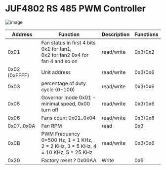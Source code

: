 # JUF4802 RS 485 PWM Controller

![image](https://github.com/AlexMKX/modbus/assets/25821291/2e6b856d-71ac-47a4-b2e5-afd3b6eab85e)

| Address       | Function                                                                           | Description | Functions |
|---------------|------------------------------------------------------------------------------------|-------------|-----------|
| 0x01          | Fan status in first 4 bits 0x1 for fan1, <br/>0x2 for fan2 0x4 for fan 4 and so on | read/write  | 0x3/0x2   |
| 0x02 (0xFFFF) | Unit address                                                                       | read/write  | 0x3/0x6   |
| 0x03          | percentage of duty cycle (0-100)                                                    | read/write  | 0x3/0x6   |
| 0x05          | Governor mode 0x01 - minimal speed, 0x00 turn off                                  | read/write  | 0x3/0x6   |
| 0x06          | Fans count 0x01..0x04                                                              | read/write  | 0x3/0x6   |
| 0x07..0x0A    | Fan RPM                                                                            | read        | 0x3       |
| 0x0B          | PWM Frequency 0=500 Hz, 1 = 1 KHz, 2 = 2 KHz, 3 = 5 KHz, 4 = 10 KHz, 5 = 25 KHz    | read/write  | 0x3/0x6   |
| 0x20          | Factory reset ? 0x00AA                                                             | Write       | 0x6       |

